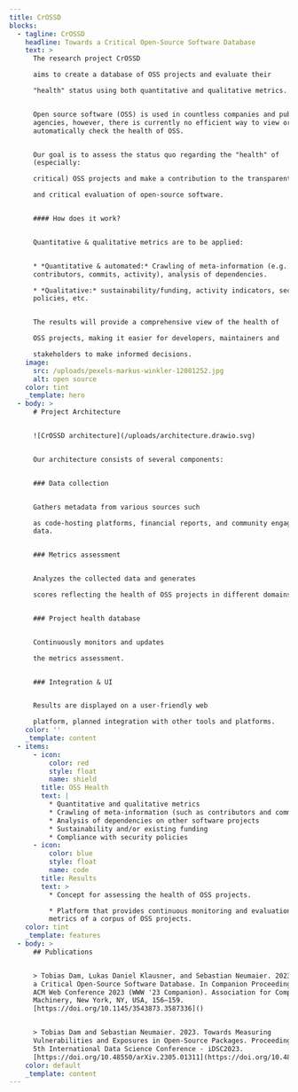 ```yaml
---
title: CrOSSD
blocks:
  - tagline: CrOSSD
    headline: Towards a Critical Open-Source Software Database
    text: >
      The research project CrOSSD

      aims to create a database of OSS projects and evaluate their

      "health" status using both quantitative and qualitative metrics.


      Open source software (OSS) is used in countless companies and public
      agencies, however, there is currently no efficient way to view or
      automatically check the health of OSS.


      Our goal is to assess the status quo regarding the "health" of
      (especially:

      critical) OSS projects and make a contribution to the transparent

      and critical evaluation of open-source software.


      #### How does it work?


      Quantitative & qualitative metrics are to be applied:


      * *Quantitative & automated:* Crawling of meta-information (e.g.
      contributors, commits, activity), analysis of dependencies.

      * *Qualitative:* sustainability/funding, activity indicators, security
      policies, etc.


      The results will provide a comprehensive view of the health of

      OSS projects, making it easier for developers, maintainers and

      stakeholders to make informed decisions.
    image:
      src: /uploads/pexels-markus-winkler-12081252.jpg
      alt: open source
    color: tint
    _template: hero
  - body: >
      # Project Architecture


      ![CrOSSD architecture](/uploads/architecture.drawio.svg)


      Our architecture consists of several components:


      ### Data collection


      Gathers metadata from various sources such

      as code-hosting platforms, financial reports, and community engagement
      data.


      ### Metrics assessment


      Analyzes the collected data and generates

      scores reflecting the health of OSS projects in different domains.


      ### Project health database


      Continuously monitors and updates

      the metrics assessment.


      ### Integration & UI


      Results are displayed on a user-friendly web

      platform, planned integration with other tools and platforms.
    color: ''
    _template: content
  - items:
      - icon:
          color: red
          style: float
          name: shield
        title: OSS Health
        text: |
          * Quantitative and qualitative metrics
          * Crawling of meta-information (such as contributors and commits)
          * Analysis of dependencies on other software projects
          * Sustainability and/or existing funding
          * Compliance with security policies
      - icon:
          color: blue
          style: float
          name: code
        title: Results
        text: >
          * Concept for assessing the health of OSS projects.

          * Platform that provides continuous monitoring and evaluation of the
          metrics of a corpus of OSS projects.
    color: tint
    _template: features
  - body: >
      ## Publications


      > Tobias Dam, Lukas Daniel Klausner, and Sebastian Neumaier. 2023. Towards
      a Critical Open-Source Software Database. In Companion Proceedings of the
      ACM Web Conference 2023 (WWW '23 Companion). Association for Computing
      Machinery, New York, NY, USA, 156–159.
      [https://doi.org/10.1145/3543873.3587336]()


      > Tobias Dam and Sebastian Neumaier. 2023. Towards Measuring
      Vulnerabilities and Exposures in Open-Source Packages. Proceedings of the
      5th International Data Science Conference - iDSC2023.
      [https://doi.org/10.48550/arXiv.2305.01311](https://doi.org/10.48550/arXiv.2305.01311)
    color: default
    _template: content
---
```








